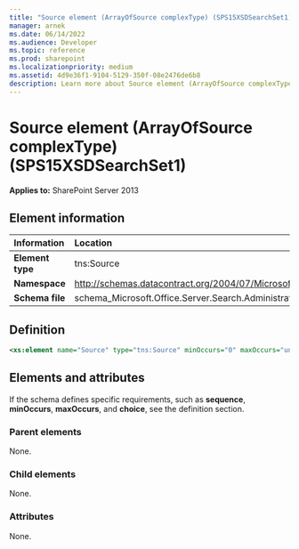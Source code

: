 ```yaml
---
title: "Source element (ArrayOfSource complexType) (SPS15XSDSearchSet1)"
manager: arnek
ms.date: 06/14/2022
ms.audience: Developer
ms.topic: reference
ms.prod: sharepoint
ms.localizationpriority: medium
ms.assetid: 4d9e36f1-9104-5129-350f-08e2476de6b8
description: Learn more about Source element (ArrayOfSource complexType) (SPS15XSDSearchSet1).
---
```


# Source element (ArrayOfSource complexType) (SPS15XSDSearchSet1)

**Applies to:** SharePoint Server 2013
  
## Element information

|Information|Location|
|:-----|:-----|
|**Element type**  |tns:Source   |
|**Namespace**  |http://schemas.datacontract.org/2004/07/Microsoft.Office.Server.Search.Administration.Query   |
|**Schema file**  |schema_Microsoft.Office.Server.Search.Administration.Query.xsd   |
   
## Definition

```XML
<xs:element name="Source" type="tns:Source" minOccurs="0" maxOccurs="unbounded"></xs:element>

```

## Elements and attributes

If the schema defines specific requirements, such as **sequence**, **minOccurs**, **maxOccurs**, and **choice**, see the definition section. 
  
### Parent elements

None.
  
### Child elements

None.
  
### Attributes

None.
  

